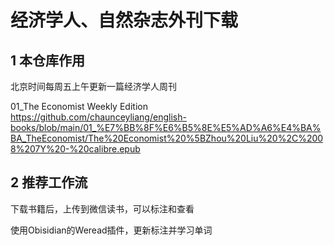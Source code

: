# 经济学人、自然杂志外刊下载
## 1 本仓库作用
北京时间每周五上午更新一篇经济学人周刊 

01_The Economist Weekly Edition https://github.com/chaunceyliang/english-books/blob/main/01_%E7%BB%8F%E6%B5%8E%E5%AD%A6%E4%BA%BA_TheEconomist/The%20Economist%20%5BZhou%20Liu%20%2C%2008%207Y%20-%20calibre.epub

## 2 推荐工作流
下载书籍后，上传到微信读书，可以标注和查看

使用Obisidian的Weread插件，更新标注并学习单词
